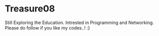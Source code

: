 # Treasure08
Still Exploring the Education. Intrested in Programming and Networking.
Please do follow if you like my codes..! :}
